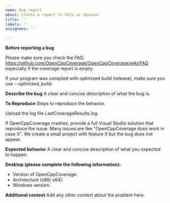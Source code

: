 ```yaml
---
name: Bug report
about: Create a report to help us improve
title: ''
labels: ''
assignees: ''

---
```


**Before reporting a bug**

Please make sure you check the FAQ: https://github.com/OpenCppCoverage/OpenCppCoverage/wiki/FAQ especially if the coverage report is empty.

If your program was compiled with optimized build (release), make sure you use --optimized_build.

**Describe the bug**
A clear and concise description of what the bug is. 

**To Reproduce**
Steps to reproduce the behavior.

Upload the log file LastCoverageResults.log.

If OpenCppCoverage crashes, provide a full Visual Studio solution that reproduce the issue. Many issues are like "OpenCppCoverage does work in case X". We create a small project with feature X but the bug does not appear.

**Expected behavior**
A clear and concise description of what you expected to happen.

**Desktop (please complete the following information):**
- Version of OpenCppCoverage: 
- Architecture (x86/ x64): 
- Windows version: 

**Additional context**
Add any other context about the problem here.

